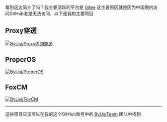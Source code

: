 看到这边简介了吗？我主要活跃的平台是 [Gitee](https://gitee.com/byusi) 这主要原因就是因为中国境内访问GitHub老是无法访问，以下是我的主要项目

## Proxy穿透
  [![ByUsi/Proxy内网穿透](https://gitee.com/byusi/proxy/widgets/widget_card.svg?colors=4183c4,ffffff,ffffff,e3e9ed,666666,9b9b9b)](https://gitee.com/byusi/proxy)

## ProperOS
  [![ByUsi/ProperOS](https://gitee.com/byusi/properos/widgets/widget_card.svg?colors=4183c4,ffffff,ffffff,e3e9ed,666666,9b9b9b)](https://gitee.com/byusi/properos)

## FoxCM
  [![ByUsi/FoxCM](https://gitee.com/byusi/FoxCM/widgets/widget_card.svg?colors=4183c4,ffffff,ffffff,e3e9ed,666666,9b9b9b)](https://gitee.com/byusi/FoxCM)

---

这些项目应该可以在我的这个GitHub账号中的 [ByUsiTeam](https://github.com/ByUsiTeam) 团队中找到